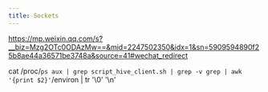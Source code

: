```yaml
---
title: Sockets
---
```

https://mp.weixin.qq.com/s?__biz=Mzg2OTc0ODAzMw==&mid=2247502350&idx=1&sn=5909594890f25b8ae44a36571be3748a&source=41#wechat_redirect

cat /proc/`ps aux | grep script_hive_client.sh | grep -v grep | awk '{print $2}'`/environ | tr '\0' '\n'